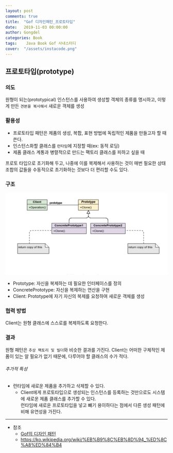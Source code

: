 ```yaml
---
layout: post
comments: true
title:  "Gof 디자인패턴_프로토타입"
date:   2019-11-03 00:00:00
author: Gongdel
categories: Book
tags:	 Java Book Gof 사내스터디
cover:  "/assets/instacode.png"
---
```

## 프로토타입(prototype)
### 의도
원형이 되는(prototypical) 인스턴스를 사용하여 생성할 객체의 종류를 명시하고, 이렇게 만든 `견본을 복사해서` 새로운 객체를 생성

### 활용성
+ 프로토타입 패턴은 제품의 생성, 복합, 표현 방법에 독립적인 제품을 만들고자 할 때 쓴다. 
+ 인스턴스화할 클래스를 `런타임`에 지정할 때(ex: 동적 로딩)
+ 제품 클래스 계통과 병렬적으로 만드는 팩토리 클래스를 피하고 싶을 때

프로토 타입으로 초기화해 두고, 나중에 이를 복제해서 사용하는 것이 매번 필요한 상태 조합의 값들을 수동적으로 초기화하는 것보다 더 편리할 수도 있다.

### 구조
![click](/assets/gof/images/gof-design-patterns-prototype.png)

+ Prototype: 자신을 복제하는 데 필요한 인터페이스를 정의
+ ConcretePrototype: 자신을 복제하는 연산을 구현
+ Client: Prototype에 자기 자신의 복제를 요청하여 새로운 객체를 생성

### 협력 방법
Client는 원형 클래스에 스스로를 복제하도록 요청한다.

### 결과
원형 패턴은 `추상 팩토리 및 빌더`와 비슷한 결과를 가진다. Client는 어떠한 구체적인 제품이 있는 알 필요가 없기 때문에, 다루어야 할 클래스의 수가 적다.
###### 추가적 특성

+ 런타임에 새로운 제품을 추가하고 삭제할 수 있다.
	- Client에게 프로토타입으로 생성되는 인스턴스를 등록하는 것만으로도 시스템에 새로운 제품 클래스를 추가할 수 있다.  
	런타임에 새로운 프로토타입을 넣고 뺴기 용이하다는 점에서 다른 생성 패턴에 비해 유연성을 가진다. 
 
---
- 참조
	+ [Gof의 디자인 패턴](https://www.google.com/search?newwindow=1&sxsrf=ACYBGNTM3TLPpNtM8XVERiP7AyPyLDi3sQ%3A1572758465286&ei=wWO-XfOOEcTGmAWs26i4Cw&q=gof%EC%9D%98+%EB%94%94%EC%9E%90%EC%9D%B8%ED%8C%A8%ED%84%B4&oq=gof&gs_l=psy-ab.1.1.35i39l2j0i67j0j0i131l4j0j0i131.1801221.1802149..1803884...0.1..0.188.465.0j3......0....1..gws-wiz.......0i71.wMtI5vf-WEU)	
	+ <https://ko.wikipedia.org/wiki/%EB%B9%8C%EB%8D%94_%ED%8C%A8%ED%84%B4>

